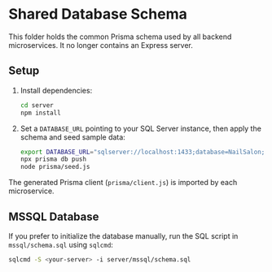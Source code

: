 # Shared Database Schema

This folder holds the common Prisma schema used by all backend microservices. It no longer contains an Express server.

## Setup

1. Install dependencies:
   ```bash
   cd server
   npm install
   ```
2. Set a `DATABASE_URL` pointing to your SQL Server instance, then apply the schema and seed sample data:
   ```bash
   export DATABASE_URL="sqlserver://localhost:1433;database=NailSalon;user=sa;password=Your_password123;trustservercertificate=true"
   npx prisma db push
   node prisma/seed.js
   ```

The generated Prisma client (`prisma/client.js`) is imported by each microservice.

## MSSQL Database

If you prefer to initialize the database manually, run the SQL script in `mssql/schema.sql` using `sqlcmd`:

```bash
sqlcmd -S <your-server> -i server/mssql/schema.sql
```
